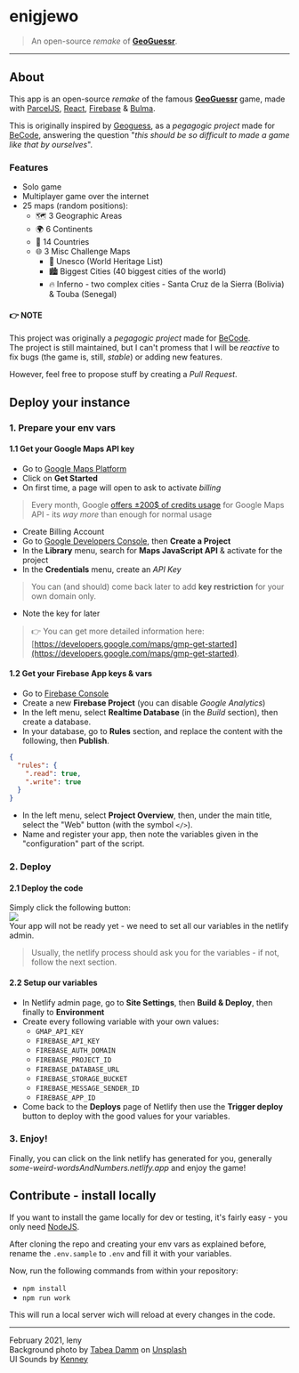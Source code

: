 # enigjewo

> An open-source _remake_ of [**GeoGuessr**](https://www.geoguessr.com).

* * *

## About

This app is an open-source *remake* of the famous [**GeoGuessr**](https://www.geoguessr.com) game, made with [ParcelJS](https://v2.parceljs.org), [React](https://reactjs.org), [Firebase](https://firebase.google.com) & [Bulma](https://bulma.io).

This is originally inspired by [Geoguess](https://github.com/GeoGuess/Geoguess), as a _pegagogic project_ made for [BeCode](//becode.org), answering the question "*this should be so difficult to made a game like that by ourselves*".

### Features

- Solo game
- Multiplayer game over the internet
- 25 maps (random positions):
   - 🗺 3 Geographic Areas
	- 🌍 6 Continents
	- 🚩 14 Countries
   - 🌐 3 Misc Challenge Maps
	   - 🗿 Unesco (World Heritage List)
	   - 🏙 Biggest Cities (40 biggest cities of the world)
	   - 🔥 Inferno - two complex cities - Santa Cruz de la Sierra (Bolivia) & Touba (Senegal)

#### 👉 NOTE

This project was originally a _pegagogic project_ made for [BeCode](//becode.org).  
The project is still maintained, but I can't promess that I will be _reactive_ to fix bugs (the game is, still, _stable_) or adding new features.

However, feel free to propose stuff by creating a *Pull Request*.

## Deploy your instance

### 1. Prepare your env vars

#### 1.1 Get your Google Maps API key

- Go to [Google Maps Platform](https://cloud.google.com/maps-platform/)
- Click on **Get Started**
- On first time, a page will open to ask to activate *billing*

> Every month, Google [offers ±200$ of credits usage](https://cloud.google.com/maps-platform/pricing) for Google Maps API - its _way more_ than enough for normal usage

- Create Billing Account
- Go to [Google Developers Console](https://console.developers.google.com), then **Create a Project**
- In the **Library** menu, search for **Maps JavaScript API** & activate for the project
- In the **Credentials** menu, create an *API Key*

> You can (and should) come back later to add **key restriction** for your own domain only.

- Note the key for later

> 👉 You can get more detailed information here: [https://developers.google.com/maps/gmp-get-started](https://developers.google.com/maps/gmp-get-started).

#### 1.2 Get your Firebase App keys & vars

- Go to [Firebase Console](https://console.firebase.google.com/)
- Create a new **Firebase Project** (you can disable *Google Analytics*)
- In the left menu, select **Realtime Database** (in the *Build* section), then create a database.
- In your database, go to **Rules** section, and replace the content with the following, then **Publish**.

```json
{
  "rules": {
    ".read": true,
    ".write": true
  }
}
```
- In the left menu, select **Project Overview**, then, under the main title, select the "Web" button (with the symbol `</>`).
- Name and register your app, then note the variables given in the "configuration" part of the script.

### 2. Deploy

#### 2.1 Deploy the code

Simply click the following button:  
[![](https://www.netlify.com/img/deploy/button.svg)](https://app.netlify.com/start/deploy?repository=https://github.com/leny/enigjewo)  
Your app will not be ready yet - we need to set all our variables in the netlify admin.

> Usually, the netlify process should ask you for the variables - if not, follow the next section.

#### 2.2 Setup our variables

- In Netlify admin page, go to **Site Settings**, then **Build & Deploy**, then finally to **Environment**
- Create every following variable with your own values:
	- `GMAP_API_KEY`
	- `FIREBASE_API_KEY`
	- `FIREBASE_AUTH_DOMAIN`
	- `FIREBASE_PROJECT_ID`
	- `FIREBASE_DATABASE_URL`
	- `FIREBASE_STORAGE_BUCKET`
	- `FIREBASE_MESSAGE_SENDER_ID`
	- `FIREBASE_APP_ID`
- Come back to the 	**Deploys** page of Netlify then use the **Trigger deploy** button to deploy with the good values for your variables.

### 3. Enjoy!

Finally, you can click on the link netlify has generated for you, generally _some-weird-wordsAndNumbers.netlify.app_ and enjoy the game!

## Contribute - install locally

If you want to install the game locally for dev or testing, it's fairly easy - you only need [NodeJS](https://nodejs.org).

After cloning the repo and creating your env vars as explained before, rename the `.env.sample` to `.env` and fill it with your variables.

Now, run the following commands from within your repository:

- `npm install`
- `npm run work`

This will run a local server wich will reload at every changes in the code.

* * *

February 2021, leny  
Background photo by [Tabea Damm](https://unsplash.com/@tabeadamm?utm_source=unsplash&amp;utm_medium=referral&amp;utm_content=creditCopyText) on [Unsplash](https://unsplash.com/?utm_source=unsplash&amp;utm_medium=referral&amp;utm_content=creditCopyText)  
UI Sounds by [Kenney](https://kenney.nl)
